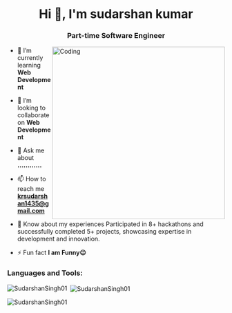   <h1 align="center">Hi 👋, I'm sudarshan  kumar</h1>
<h3 align="center"> Part-time  Software Engineer </h3>
<img align="right" alt="Coding" width="400" src="https://user-images.githubusercontent.com/55389276/140866485-8fb1c876-9a8f-4d6a-98dc-08c4981eaf70.gif">

- 🌱 I’m currently learning **Web Development**

- 👯 I’m looking to collaborate on **Web Development**

- 💬 Ask me about **............**

- 📫 How to reach me **krsudarshan1435@gmail.com**

- 📄 Know about my experiences Participated in 8+ hackathons and successfully completed 5+ projects, showcasing expertise in development and innovation.

- ⚡ Fun fact **I am Funny😉**

<h3 align="left">Languages and Tools:</h3>

<p><img align="left" src="https://github-readme-stats.vercel.app/api/top-langs?username=SudarshanSingh01&show_icons=true&locale=en&layout=compact" alt="SudarshanSingh01" /></p>

<p>&nbsp;<img align="center" src="https://github-readme-stats.vercel.app/api?username=SudarshanSingh01&show_icons=true&locale=en" alt="SudarshanSingh01" /></p>

<p><img align="center" src="https://github-readme-streak-stats.herokuapp.com/?user=SudarshanSingh01&" alt="SudarshanSingh01" /></p>
